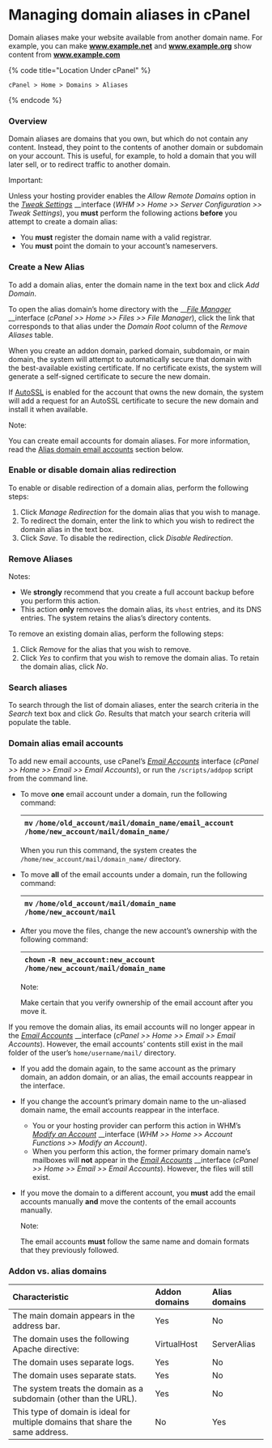 # Managing domain aliases in cPanel

Domain aliases make your website available from another domain name. For example, you can make **www.example.net** and **www.example.org** show content from **www.example.com**

{% code title="Location Under cPanel" %}
```text
cPanel > Home > Domains > Aliases
```
{% endcode %}

### Overview <a id="Aliases-Overview"></a>

Domain aliases are domains that you own, but which do not contain any content. Instead, they point to the contents of another domain or subdomain on your account. This is useful, for example, to hold a domain that you will later sell, or to redirect traffic to another domain.

Important:

Unless your hosting provider enables the _Allow Remote Domains_ option in the [_Tweak Settings_](https://documentation.cpanel.net/display/68Docs/Tweak+Settings) __interface \(_WHM &gt;&gt; Home &gt;&gt; Server Configuration &gt;&gt; Tweak Settings_\), you **must** perform the following actions **before** you attempt to create a domain alias:

* You **must** register the domain name with a valid registrar.
* You **must** point the domain to your account’s nameservers.

### Create a New Alias <a id="Aliases-CreateaNewAlias"></a>

To add a domain alias, enter the domain name in the text box and click _Add Domain_.

To open the alias domain’s home directory with the __[_File Manager_](https://documentation.cpanel.net/display/68Docs/File+Manager) __interface \(_cPanel &gt;&gt; Home &gt;&gt; Files &gt;&gt; File Manager_\), click the link that corresponds to that alias under the _Domain Root_ column of the _Remove Aliases_ table.

When you create an addon domain, parked domain, subdomain, or main domain, the system will attempt to automatically secure that domain with the best-available existing certificate. If no certificate exists, the system will generate a self-signed certificate to secure the new domain.

If [AutoSSL](https://documentation.cpanel.net/display/68Docs/Manage+AutoSSL) is enabled for the account that owns the new domain, the system will add a request for an AutoSSL certificate to secure the new domain and install it when available.

Note:

You can create email accounts for domain aliases. For more information, read the [Alias domain email accounts](https://documentation.cpanel.net/display/68Docs/Aliases#Aliases-EmailAccounts) section below.

### Enable or disable domain alias redirection <a id="Aliases-Enableordisabledomainaliasredirection"></a>

To enable or disable redirection of a domain alias, perform the following steps:

1. Click _Manage Redirection_ for the domain alias that you wish to manage.
2. To redirect the domain, enter the link to which you wish to redirect the domain alias in the text box.
3. Click _Save_. To disable the redirection, click _Disable Redirection_.

### Remove Aliases <a id="Aliases-RemoveAliases"></a>

Notes:

* We **strongly** recommend that you create a full account backup before you perform this action.
* This action **only** removes the domain alias, its `vhost` entries, and its DNS entries. The system retains the alias’s directory contents.

To remove an existing domain alias, perform the following steps:

1. Click _Remove_ for the alias that you wish to remove.
2. Click _Yes_ to confirm that you wish to remove the domain alias. To retain the domain alias, click _No_.

### Search aliases <a id="Aliases-Searchaliases"></a>

To search through the list of domain aliases, enter the search criteria in the _Search_ text box and click _Go_. Results that match your search criteria will populate the table.

### Domain alias email accounts <a id="Aliases-EmailAccountsDomainaliasemailaccounts"></a>

To add new email accounts, use cPanel’s [_Email Accounts_](https://documentation.cpanel.net/display/68Docs/Email+Accounts) interface \(_cPanel &gt;&gt; Home &gt;&gt; Email &gt;&gt; Email Accounts_\), or run the `/scripts/addpop` script from the command line.

* To move **one** email account under a domain, run the following command:

  | `mv` `/home/old_account/mail/domain_name/email_account` `/home/new_account/mail/domain_name/` |
  | :--- |


  When you run this command, the system creates the `/home/new_account/mail/domain_name/` directory.

* To move **all** of the email accounts under a domain, run the following command:

  | `mv` `/home/old_account/mail/domain_name` `/home/new_account/mail` |
  | :--- |

* After you move the files, change the new account’s ownership with the following command:

  | `chown` `-R new_account:new_account /home/new_account/mail/domain_name` |
  | :--- |


  Note:

  Make certain that you verify ownership of the email account after you move it.

If you remove the domain alias, its email accounts will no longer appear in the [_Email Accounts_](https://documentation.cpanel.net/display/68Docs/Email+Accounts) __interface \(_cPanel &gt;&gt; Home &gt;&gt; Email &gt;&gt; Email Accounts_\). However, the email accounts’ contents still exist in the mail folder of the user’s `home/username/mail/` directory.

* If you add the domain again, to the same account as the primary domain, an addon domain, or an alias, the email accounts reappear in the interface.
* If you change the account’s primary domain name to the un-aliased domain name, the email accounts reappear in the interface.
  * You or your hosting provider can perform this action in WHM’s [_Modify an Account_](https://documentation.cpanel.net/display/68Docs/Modify+an+Account) __interface \(_WHM &gt;&gt; Home &gt;&gt; Account Functions &gt;&gt; Modify an Account\)_.
  * When you perform this action, the former primary domain name’s mailboxes will **not** appear in the [_Email Accounts_](https://documentation.cpanel.net/display/68Docs/Email+Accounts) __interface \(_cPanel &gt;&gt; Home &gt;&gt; Email &gt;&gt; Email Accounts_\). However, the files will still exist.
* If you move the domain to a different account, you **must** add the email accounts manually **and** move the contents of the email accounts manually.

  Note:

  The email accounts **must** follow the same name and domain formats that they previously followed.

### Addon vs. alias domains <a id="Aliases-Addonvs.aliasdomains"></a>

| Characteristic | Addon domains | Alias domains |
| :--- | :--- | :--- |
| The main domain appears in the address bar. | Yes | No |
| The domain uses the following Apache directive: | VirtualHost | ServerAlias |
| The domain uses separate logs. | Yes | No |
| The domain uses separate stats. | Yes | No |
| The system treats the domain as a subdomain \(other than the URL\). | Yes | No |
| This type of domain is ideal for multiple domains that share the same address. | No | Yes |


